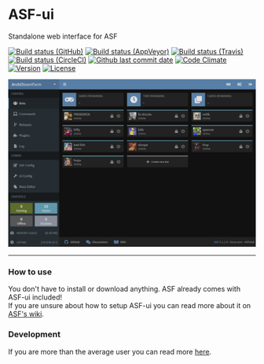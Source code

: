 # ASF-ui

Standalone web interface for ASF

[![Build status (GitHub)](https://img.shields.io/github/workflow/status/JustArchiNET/ASF-ui/ASF-ui-CI/master?label=GitHub&maxAge=600)](https://github.com/JustArchiNET/ASF-ui/actions)
[![Build status (AppVeyor)](https://img.shields.io/appveyor/ci/JustArchi/ASF-ui/master?label=AppVeyor&maxAge=600)](https://ci.appveyor.com/project/JustArchi/ASF-ui)
[![Build status (Travis)](https://img.shields.io/travis/com/JustArchiNET/ASF-ui/master?label=Travis&maxAge=600)](https://travis-ci.com/JustArchiNET/ASF-ui)
[![Build status (CircleCI)](https://img.shields.io/circleci/build/github/JustArchiNET/ASF-ui/master?label=CircleCI&maxAge=600)](https://circleci.com/gh/JustArchiNET/ASF-ui)
[![Github last commit date](https://img.shields.io/github/last-commit/JustArchiNET/ASF-ui?label=Updated&maxAge=600)](https://github.com/JustArchiNET/ASF-ui/commits)
[![Code Climate](https://img.shields.io/codeclimate/maintainability/JustArchiNET/ASF-ui?label=Maintainability&maxAge=600)](https://codeclimate.com/github/JustArchiNET/ASF-ui)
[![Version](https://img.shields.io/github/release/JustArchiNET/ASF-ui?colorB=brightgreen&label=Version&maxAge=600)](https://github.com/JustArchiNET/ASF-ui/releases)
[![License](https://img.shields.io/github/license/JustArchiNET/ASF-ui?label=License&maxAge=2592000)](https://github.com/JustArchiNET/ASF-ui/blob/master/LICENSE-2.0.txt)

<img src="https://raw.githubusercontent.com/JustArchiNET/ASF-ui/master/.github/previews/bots.png">

***

### How to use

You don't have to install or download anything. ASF already comes with ASF-ui included!  
If you are unsure about how to setup ASF-ui you can read more about it on [ASF's wiki](https://github.com/JustArchiNET/ArchiSteamFarm/wiki/Setting-up#using-asf-ui).

### Development

If you are more than the average user you can read more [here](https://github.com/JustArchiNET/ASF-ui/blob/master/.github/DEVELOPMENT.md).
